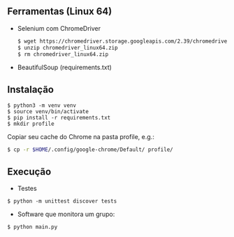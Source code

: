 ## Ferramentas (Linux 64)

- Selenium com ChromeDriver

    ```bash
    $ wget https://chromedriver.storage.googleapis.com/2.39/chromedriver_linux64.zip
    $ unzip chromedriver_linux64.zip
    $ rm chromedriver_linux64.zip
    ```

- BeautifulSoup (requirements.txt)

## Instalação

```
$ python3 -m venv venv
$ source venv/bin/activate
$ pip install -r requirements.txt
$ mkdir profile
```

Copiar seu cache do Chrome na pasta profile, e.g.:

```bash
$ cp -r $HOME/.config/google-chrome/Default/ profile/
```

## Execução

- Testes
```
$ python -m unittest discover tests
```

- Software que monitora um grupo:
```
$ python main.py
```
